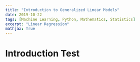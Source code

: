 ```yaml
---
title: "Introduction to Generalized Linear Models"
date: 2019-10-22
tags: [Machine Learning, Python, Mathematics, Statistics]
excerpt: "Linear Regression"
mathjax: True
---
```


# Introduction Test
